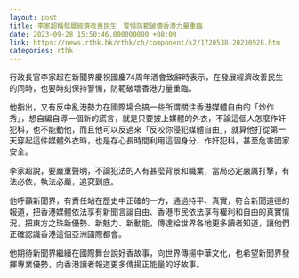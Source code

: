 ```yaml
---
layout: post
title: 李家超稱發展經濟改善民生　警惕防範破壞香港力量重臨
date: 2023-09-28 15:50:46.000000000 +08:00
link: https://news.rthk.hk/rthk/ch/component/k2/1720538-20230928.htm
categories: rthk
---
```


行政長官李家超在新聞界慶祝國慶74周年酒會致辭時表示，在發展經濟改善民生的同時，也要時刻保持警愓，防範破壞香港力量重臨。

他指出，又有反中亂港勢力在國際場合搞一些所謂關注香港媒體自由的「炒作秀」，想自編自導一個新的謊言，就是只要披上媒體的外衣，不論這個人怎麼作奸犯科，也不能動他，而且他可以反過來「反咬你侵犯媒體自由」，就算他打從第一天穿起這件媒體外衣時，也是存心長時間利用這個身分，作奸犯科，甚至危害國家安全。

李家超說，要嚴重聲明，不論犯法的人有甚麼背景和職業，當局必定嚴厲打擊，有法必依，執法必嚴，追究到底。

他呼籲新聞界，有責任站在歷史中正確的一方，通過持平、真實，符合新聞道德的報道，把香港媒體依法享有新聞言論自由、香港市民依法享有權利和自由的真實情況，把東方之珠新優勢、新魅力、新動能，傳達給世界各地更多讀者知道，讓他們正確認識香港這個亞洲國際都會。

他期待新聞界繼續在國際舞台說好香故事，向世界傳揚中華文化，也希望新聞界發揮專業優勢，向香港讀者報道更多傳揚正能量的好故事。
